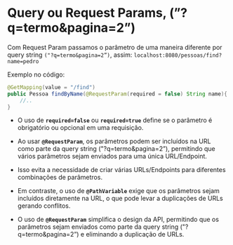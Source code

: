 # Query ou Request Params, (”?q=termo&pagina=2”)

Com Request Param passamos o parâmetro de uma maneira diferente por query string `("?q=termo&pagina=2”)`, assim: `localhost:8080/pessoas/find?name=pedro`

Exemplo no código:

```java
@GetMapping(value = "/find")
public Pessoa findByName(@RequestParam(required = false) String name){
	//..
}
```

- O uso de **`required=false`** ou **`required=true`** define se o parâmetro é obrigatório ou opcional em uma requisição.

- Ao usar **`@RequestParam`**, os parâmetros podem ser incluídos na URL como parte da query string ("?q=termo&pagina=2”), permitindo que vários parâmetros sejam enviados para uma única URL/Endpoint.

- Isso evita a necessidade de criar várias URLs/Endpoints para diferentes combinações de parâmetros.

- Em contraste, o uso de **`@PathVariable`** exige que os parâmetros sejam incluídos diretamente na URL, o que pode levar a duplicações de URLs gerando conflitos.

- O uso de **`@RequestParam`** simplifica o design da API, permitindo que os parâmetros sejam enviados como parte da query string ("?q=termo&pagina=2”) e eliminando a duplicação de URLs.
